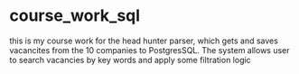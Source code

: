 # course_work_sql
this is my course work for the head hunter parser, which gets and saves vacancites from the 10 companies to PostgresSQL. The system allows user to search vacancies by key words and apply some filtration logic
